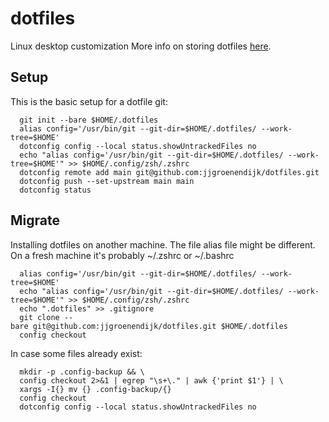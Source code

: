 # dotfiles
Linux desktop customization
More info on storing dotfiles [here](https://www.ackama.com/what-we-think/the-best-way-to-store-your-dotfiles-a-bare-git-repository-explained/).

## Setup
This is the basic setup for a dotfile git:

```
  git init --bare $HOME/.dotfiles
  alias config='/usr/bin/git --git-dir=$HOME/.dotfiles/ --work-tree=$HOME'
  dotconfig config --local status.showUntrackedFiles no
  echo "alias config='/usr/bin/git --git-dir=$HOME/.dotfiles/ --work-tree=$HOME'" >> $HOME/.config/zsh/.zshrc
  dotconfig remote add main git@github.com:jjgroenendijk/dotfiles.git
  dotconfig push --set-upstream main main
  dotconfig status
```

## Migrate
Installing dotfiles on another machine. The file alias file might be different. On a fresh machine it's probably ~/.zshrc or ~/.bashrc

```
  alias config='/usr/bin/git --git-dir=$HOME/.dotfiles/ --work-tree=$HOME'
  echo "alias config='/usr/bin/git --git-dir=$HOME/.dotfiles/ --work-tree=$HOME'" >> $HOME/.config/zsh/.zshrc
  echo ".dotfiles" >> .gitignore
  git clone --bare git@github.com:jjgroenendijk/dotfiles.git $HOME/.dotfiles
  config checkout
```

In case some files already exist:

```
  mkdir -p .config-backup && \
  config checkout 2>&1 | egrep "\s+\." | awk {'print $1'} | \
  xargs -I{} mv {} .config-backup/{}
  config checkout
  dotconfig config --local status.showUntrackedFiles no
```
